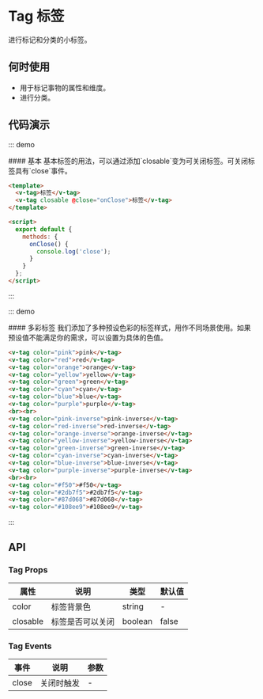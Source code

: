 <script>
  export default {
    methods: {
      onClose() {
        console.log('close');
      }
    }
  }
</script>


# Tag 标签

进行标记和分类的小标签。

## 何时使用

- 用于标记事物的属性和维度。
- 进行分类。

## 代码演示

::: demo
<summary>
  #### 基本
  基本标签的用法，可以通过添加`closable`变为可关闭标签。可关闭标签具有`close`事件。
</summary>

```html
<template>
  <v-tag>标签</v-tag>
  <v-tag closable @close="onClose">标签</v-tag>
</template>

<script>
  export default {
    methods: {
      onClose() {
        console.log('close');
      }
    }
  };
</script>
```
:::

::: demo
<summary>
  #### 多彩标签
  我们添加了多种预设色彩的标签样式，用作不同场景使用。如果预设值不能满足你的需求，可以设置为具体的色值。
</summary>

```html
<v-tag color="pink">pink</v-tag>
<v-tag color="red">red</v-tag>
<v-tag color="orange">orange</v-tag>
<v-tag color="yellow">yellow</v-tag>
<v-tag color="green">green</v-tag>
<v-tag color="cyan">cyan</v-tag>
<v-tag color="blue">blue</v-tag>
<v-tag color="purple">purple</v-tag>
<br><br>
<v-tag color="pink-inverse">pink-inverse</v-tag>
<v-tag color="red-inverse">red-inverse</v-tag>
<v-tag color="orange-inverse">orange-inverse</v-tag>
<v-tag color="yellow-inverse">yellow-inverse</v-tag>
<v-tag color="green-inverse">green-inverse</v-tag>
<v-tag color="cyan-inverse">cyan-inverse</v-tag>
<v-tag color="blue-inverse">blue-inverse</v-tag>
<v-tag color="purple-inverse">purple-inverse</v-tag>
<br><br>
<v-tag color="#f50">#f50</v-tag>
<v-tag color="#2db7f5">#2db7f5</v-tag>
<v-tag color="#87d068">#87d068</v-tag>
<v-tag color="#108ee9">#108ee9</v-tag>
```
:::

## API

### Tag Props
| 属性        | 说明           | 类型               | 默认值       |
|------------|----------------|-------------------|-------------|
| color    | 标签背景色 | string | - |
| closable | 标签是否可以关闭 | boolean | false |

### Tag Events
| 事件        | 说明           | 参数        |
|------------|----------------|------------|
| close    | 关闭时触发 | - |
